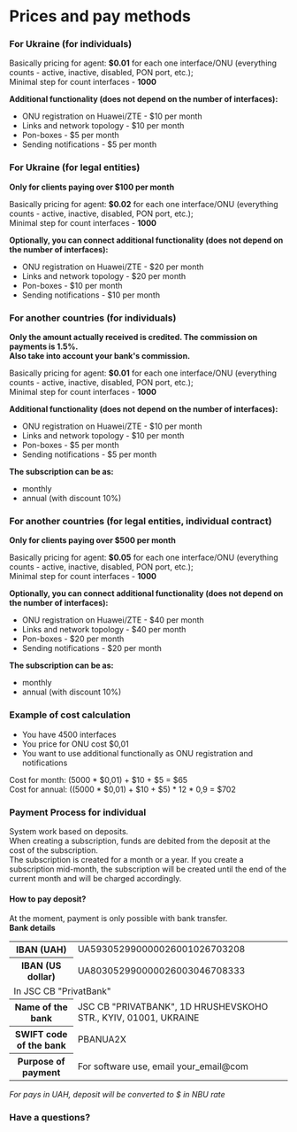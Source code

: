 # Prices and pay methods 


### For Ukraine (for individuals)
Basically pricing for agent: **$0.01** for each one interface/ONU (everything counts - active, inactive, disabled, PON port, etc.);    
Minimal step for count interfaces - **1000**

**Additional functionality (does not depend on the number of interfaces):**

- ONU registration on Huawei/ZTE - $10 per month
- Links and network topology - $10 per month
- Pon-boxes - $5 per month
- Sending notifications - $5 per month


### For Ukraine (for legal entities)
**Only for clients paying over $100 per month**

Basically pricing for agent: **$0.02** for each one interface/ONU (everything counts - active, inactive, disabled, PON port, etc.);  
Minimal step for count interfaces - **1000**

**Optionally, you can connect additional functionality (does not depend on the number of interfaces):**

- ONU registration on Huawei/ZTE - $20 per month
- Links and network topology - $20 per month
- Pon-boxes - $10 per month
- Sending notifications - $10 per month


### For another countries (for individuals)
**Only the amount actually received is credited. The commission on payments is 1.5%.**       
**Also take into account your bank's commission.**   


Basically pricing for agent: **$0.01** for each one interface/ONU (everything counts - active, inactive, disabled, PON port, etc.);  
Minimal step for count interfaces - **1000**

**Additional functionality (does not depend on the number of interfaces):**

- ONU registration on Huawei/ZTE - $10 per month
- Links and network topology - $10 per month
- Pon-boxes - $5 per month
- Sending notifications - $5 per month

**The subscription can be as:**

- monthly
- annual (with discount 10%)


### For another countries (for legal entities, individual contract)
**Only for clients paying over $500 per month**

Basically pricing for agent: **$0.05** for each one interface/ONU (everything counts - active, inactive, disabled, PON port, etc.);  
Minimal step for count interfaces - **1000**

**Optionally, you can connect additional functionality (does not depend on the number of interfaces):**

- ONU registration on Huawei/ZTE - $40 per month
- Links and network topology - $40 per month
- Pon-boxes - $20 per month
- Sending notifications - $20 per month

**The subscription can be as:**

- monthly
- annual (with discount 10%)


### Example of cost calculation
- You have 4500 interfaces
- You price for ONU cost $0,01
- You want to use additional functionally as ONU registration and notifications

Cost for month: (5000 * $0,01) + $10 + $5 = $65  
Cost for annual: ((5000 * $0,01) + $10 + $5) * 12 * 0,9 = $702

### Payment Process for individual
System work based on deposits.       
When creating a subscription, funds are debited from the deposit at the cost of the subscription.    
The subscription is created for a month or a year.
If you create a subscription mid-month, the subscription will be created until the end of the current month and will be charged accordingly.

#### How to pay deposit?
At the moment, payment is only possible with bank transfer.    
**Bank details** 
<table>
    <tr>
        <th>IBAN (UAH)</th>
        <td>UA593052990000026001026703208</td>
    </tr>
    <tr>
        <th>IBAN (US dollar)</th>
        <td>UA803052990000026003046708333</td>
    </tr>
    <tr>
      <td  colspan="2">In JSC CB "PrivatBank"</td>
    </tr>
    <tr>
      <th>Name of the bank</th>
      <td>JSC CB "PRIVATBANK", 1D HRUSHEVSKOHO STR., KYIV, 01001, UKRAINE</td>
    </tr>
    <tr>
      <th>SWIFT code of the bank</th>
      <td>PBANUA2X</td>
    </tr>
    <tr>
      <th>Purpose of payment</th>
      <td>For software use, email your_email@com</td>
    </tr>
</table>       

_For pays in UAH, deposit will be converted to $ in NBU rate_

### Have a questions? 
